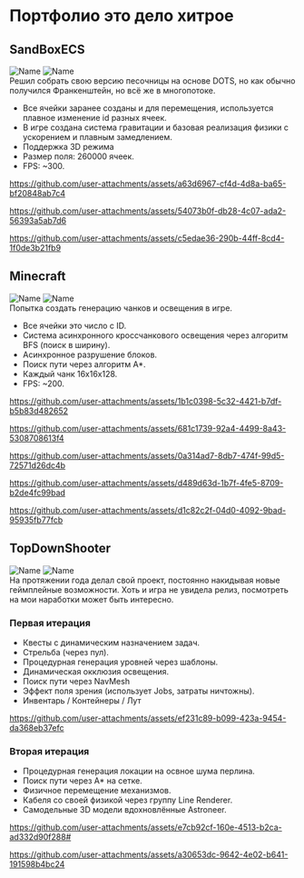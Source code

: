 # Портфолио это дело хитрое
## SandBoxECS
![ Name](https://img.shields.io/badge/Unity-100000?style=for-the-badge&logo=unity&logoColor=white)
![ Name](https://img.shields.io/badge/C%23-239120?style=for-the-badge&logo=csharp&logoColor=white) \
Решил собрать свою версию песочницы на основе DOTS, но как обычно получился Франкенштейн, но всё же в многопотоке.
- Все ячейки заранее созданы и для перемещения, используется плавное изменение id разных ячеек.
- В игре создана система гравитации и базовая реализация физики с ускорением и плавным замедлением.
- Поддержка 3D режима
- Размер поля: 260000 ячеек.
- FPS: ~300.

https://github.com/user-attachments/assets/a63d6967-cf4d-4d8a-ba65-bf20848ab7c4

https://github.com/user-attachments/assets/54073b0f-db28-4c07-ada2-56393a5ab7d6

https://github.com/user-attachments/assets/c5edae36-290b-44ff-8cd4-1f0de3b21fb9

## Minecraft
![ Name](https://img.shields.io/badge/Unity-100000?style=for-the-badge&logo=unity&logoColor=white)
![ Name](https://img.shields.io/badge/C%23-239120?style=for-the-badge&logo=csharp&logoColor=white) \
Попытка создать генерацию чанков и освещения в игре.
- Все ячейки это число с ID.
- Система асинхронного кроссчанкового освещения через алгоритм BFS (поиск в ширину).
- Асинхронное разрушение блоков.
- Поиск пути через алгоритм A*.
- Каждый чанк 16x16x128.
- FPS: ~200.

https://github.com/user-attachments/assets/1b1c0398-5c32-4421-b7df-b5b83d482652

https://github.com/user-attachments/assets/681c1739-92a4-4499-8a43-5308708613f4

https://github.com/user-attachments/assets/0a314ad7-8db7-474f-99d5-72571d26dc4b

https://github.com/user-attachments/assets/d489d63d-1b7f-4fe5-8709-b2de4fc99bad

https://github.com/user-attachments/assets/d1c82c2f-04d0-4092-9bad-95935fb77fcb

## TopDownShooter
![ Name](https://img.shields.io/badge/Unity-100000?style=for-the-badge&logo=unity&logoColor=white)
![ Name](https://img.shields.io/badge/C%23-239120?style=for-the-badge&logo=csharp&logoColor=white) \
На протяжении года делал свой проект, постоянно накидывая новые геймплейные возможности. Хоть и игра не увидела релиз, посмотреть на мои наработки может быть интересно. 

### Первая итерация
- Квесты с динамическим назначением задач.
- Стрельба (через пул).
- Процедурная генерация уровней через шаблоны.
- Динамическая окклюзия освещения.
- Поиск пути через NavMesh
- Эффект поля зрения (использует Jobs, затраты ничтожны).
- Инвентарь / Контейнеры / Лут

https://github.com/user-attachments/assets/ef231c89-b099-423a-9454-da368eb37efc

### Вторая итерация
- Процедурная генерация локации на освное шума перлина.
- Поиск пути через A* на сетке.
- Физичное перемещение механизмов.
- Кабеля со своей физикой через группу Line Renderer.
- Самодельные 3D модели вдохновлённые Astroneer.
  
https://github.com/user-attachments/assets/e7cb92cf-160e-4513-b2ca-ad332d90f288#

https://github.com/user-attachments/assets/a30653dc-9642-4e02-b641-191598b4bc24


